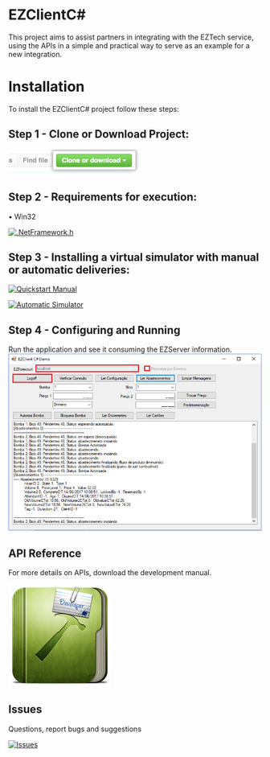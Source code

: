# EZClientC# #

This project aims to assist partners in integrating with the EZTech service, using the APIs in a simple and practical way to serve as an example for a new integration.

# Installation #

To install the EZClientC# project follow these steps:

## Step 1 - Clone or Download Project:
[![CloneProject](https://github.com/EZTechBrasil/EZClientCpp/blob/Eric/Pictures/clone-repo-clone-url-button.png)](https://help.github.com/articles/cloning-a-repository/)

## Step 2 - Requirements for execution:

• Win32

[![.NetFramework.h](https://img.shields.io/badge/.NetFramework-3.5-green.svg)](https://www.microsoft.com/pt-br/download/details.aspx?id=25150)

## Step 3 - Installing a virtual simulator with manual or automatic deliveries:

[![Quickstart Manual](https://github.com/EZTechBrasil/EZClientCpp/blob/Eric/Pictures/1.btn-quickstart-manual.png)](https://github.com/EZTechBrasil/Integracao/raw/master/downloads/INTEGRATION_KIT_QUICKSTART_MANUAL.pdf)

[![Automatic Simulator](https://github.com/EZTechBrasil/EZClientCpp/blob/Eric/Pictures/1.btn-automatic-simulator.png)](https://github.com/EZTechBrasil/Integracao/raw/master/downloads/AUTOMATIC_SIMULATOR.pdf)

## Step 4 - Configuring and Running

Run the application and see it consuming the EZServer information.
[![EZClientCSharp](https://github.com/EZTechBrasil/EZClientCSharp/blob/Eric/EZClientCSharp.png)](https://github.com/EZTechBrasil/EZClientCSharp/blob/Eric/EZClientCSharp.png)

## API Reference

For more details on APIs, download the development manual.

[![Quickstart Manual](https://github.com/EZTechBrasil/EZClientCpp/blob/Eric/Pictures/Developer.png)](http://www.execweb.com.br/eztech/EZAdmin/downloads/ManualDesenvolvimento.pdf)

## Issues

Questions, report bugs and suggestions

[![Issues](https://github.com/EZTechBrasil/EZClientCpp/blob/Eric/Pictures/issues2.png)](https://github.com/EZTechBrasil/EZClientCSharp/issues)

